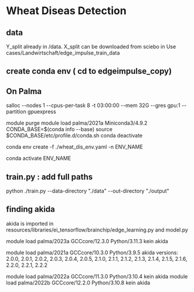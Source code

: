 # Wheat Diseas Detection

## data 
Y_split already in /data. 
X_split can be downloaded from sciebo in Use cases/Landwirtschaft/edge_impulse_train_data

## create conda env ( cd to edgeimpulse_copy)

## On Palma

salloc --nodes 1 --cpus-per-task 8 -t 03:00:00 --mem 32G --gres gpu:1 --partition gpuexpress

module purge
module load palma/2021a Miniconda3/4.9.2
CONDA_BASE=$(conda info --base)
source $CONDA_BASE/etc/profile.d/conda.sh
conda deactivate

conda env create -f ./wheat_dis_env.yaml -n ENV_NAME

conda activate ENV_NAME

## train.py : add full paths 
python ./train.py --data-directory "./data" --out-directory "./output"


## finding akida
akida is imported in resources/libraries/ei_tensorflow/brainchip/edge_learning.py and model.py

module load palma/2023a  GCCcore/12.3.0 Python/3.11.3    kein akida

module load palma/2021a  GCCcore/10.3.0 Python/3.9.5     akida versions: 2.0.0, 2.0.1, 2.0.2, 2.0.3, 2.0.4, 2.0.5, 2.1.0,
2.1.1, 2.1.2, 2.1.3, 2.1.4, 2.1.5, 2.1.6, 2.2.0, 2.2.1, 2.2.2

module load palma/2022a  GCCcore/11.3.0 Python/3.10.4    kein akida
module load palma/2022b  GCCcore/12.2.0 Python/3.10.8    kein akida